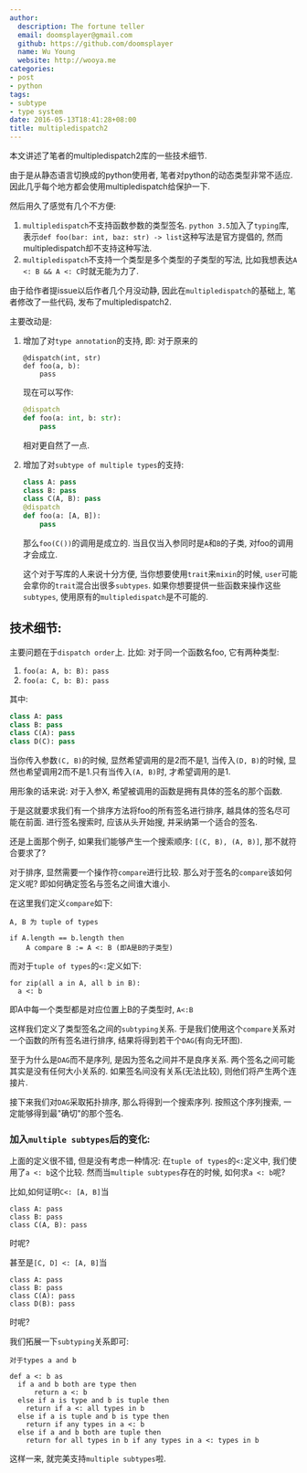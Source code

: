 ```yaml
---
author:
  description: The fortune teller
  email: doomsplayer@gmail.com
  github: https://github.com/doomsplayer
  name: Wu Young
  website: http://wooya.me
categories:
- post
- python
tags:
- subtype
- type system
date: 2016-05-13T18:41:28+08:00
title: multipledispatch2
---
```


本文讲述了笔者的multipledispatch2库的一些技术细节.
<!--more-->

由于是从静态语言切换成的python使用者, 笔者对python的动态类型非常不适应. 因此几乎每个地方都会使用multipledispatch给保护一下.

然后用久了感觉有几个不方便:

  1. `multipledispatch`不支持函数参数的类型签名. `python 3.5`加入了`typing`库, 表示`def foo(bar: int, baz: str) -> list`这种写法是官方提倡的, 然而multipledispatch却不支持这种写法.
  2. `multipledispatch`不支持一个类型是多个类型的子类型的写法, 比如我想表达`A <: B && A <: C`时就无能为力了.

由于给作者提issue以后作者几个月没动静, 因此在`multipledispatch`的基础上, 笔者修改了一些代码, 发布了multipledispatch2.

主要改动是:

  1. 增加了对`type annotation`的支持, 即:
     对于原来的
     
     ```pyhton
     @dispatch(int, str)
     def foo(a, b):
         pass
     ```
     
     现在可以写作:
     
     ```python
     @dispatch
     def foo(a: int, b: str):
         pass
     ```
     
     相对更自然了一点.
     
  2. 增加了对`subtype of multiple types`的支持:
  
     ```python
     class A: pass
     class B: pass
     class C(A, B): pass
     @dispatch
     def foo(a: [A, B]): 
         pass
     ```
     
     那么`foo(C())`的调用是成立的. 当且仅当入参同时是`A`和`B`的子类, 对foo的调用才会成立.
     
     这个对于写库的人来说十分方便, 当你想要使用`trait`来`mixin`的时候, `user`可能会拿你的`trait`混合出很多`subtypes`. 如果你想要提供一些函数来操作这些`subtypes`, 使用原有的`multipledispatch`是不可能的.
     
## 技术细节:
  
  主要问题在于`dispatch order`上. 比如: 对于同一个函数名foo, 它有两种类型:
  
  1. `foo(a: A, b: B): pass`
  2. `foo(a: C, b: B): pass`
  
  其中:
  
  ```python
  class A: pass
  class B: pass
  class C(A): pass
  class D(C): pass
  ```
  
  当你传入参数`(C, B)`的时候, 显然希望调用的是2而不是1, 当传入`(D, B)`的时候, 显然也希望调用2而不是1.只有当传入`(A, B)`时, 才希望调用的是1.
  
  用形象的话来说: 对于入参X, 希望被调用的函数是拥有具体的签名的那个函数.
  
  于是这就要求我们有一个排序方法将foo的所有签名进行排序, 越具体的签名尽可能在前面. 进行签名搜索时, 应该从头开始搜, 并采纳第一个适合的签名.
  
  还是上面那个例子, 如果我们能够产生一个搜索顺序: `[(C, B), (A, B)]`, 那不就符合要求了?
  
  对于排序, 显然需要一个操作符`compare`进行比较. 那么对于签名的`compare`该如何定义呢? 即如何确定签名与签名之间谁大谁小.
  
  在这里我们定义`compare`如下:
  
  ```
  A, B 为 tuple of types
  
  if A.length == b.length then
      A compare B := A <: B (即A是B的子类型)
  ```
  
  而对于`tuple of types`的`<:`定义如下:
  
  ```
  for zip(all a in A, all b in B):
    a <: b
  ```
  即A中每一个类型都是对应位置上B的子类型时, `A<:B`
  
  这样我们定义了类型签名之间的`subtyping`关系. 于是我们使用这个`compare`关系对一个函数的所有签名进行排序, 结果将得到若干个`DAG`(有向无环图).
  
  至于为什么是`DAG`而不是序列, 是因为签名之间并不是良序关系. 两个签名之间可能其实是没有任何大小关系的. 如果签名间没有关系(无法比较), 则他们将产生两个连接片.
  
  接下来我们对`DAG`采取拓扑排序, 那么将得到一个搜索序列. 按照这个序列搜索, 一定能够得到最"确切"的那个签名.
    
### 加入`multiple subtypes`后的变化:
  
  上面的定义很不错, 但是没有考虑一种情况: 在`tuple of types`的`<:`定义中, 我们使用了`a <: b`这个比较. 然而当`multiple subtypes`存在的时候, 如何求`a <: b`呢?
  
  比如,如何证明`C<: [A, B]`当
  
  ```
  class A: pass
  class B: pass
  class C(A, B): pass
  ```
  
  时呢?
  
  甚至是`[C, D] <: [A, B]`当
  
  ```
  class A: pass
  class B: pass
  class C(A): pass
  class D(B): pass
  ```
  
  时呢?
  
  我们拓展一下`subtyping`关系即可:
  
  ```
  对于types a and b
  
  def a <: b as
    if a and b both are type then
        return a <: b
    else if a is type and b is tuple then
      return if a <: all types in b
    else if a is tuple and b is type then
      return if any types in a <: b
    else if a and b both are tuple then
      return for all types in b if any types in a <: types in b
  ```
  
  这样一来, 就完美支持`multiple subtypes`啦.
